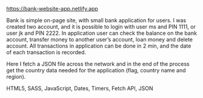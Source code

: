 https://bank-website-app.netlify.app

Bank is simple on-page site, with small bank application for users. I was created two account, and it is possible to login with user ms and PIN 1111, or user jk and PIN 2222.
In application user can check the balance on the bank account, transfer money to another user’s account, loan money and delete account.
All transactions in application can be done in 2 min, and the date of each transaction is recorded.

Here I fetch a JSON file across the network and in the end of the process get the country data needed for the application (flag, country name and region).

HTML5, SASS, JavaScript, 
Dates, Timers, Fetch API, JSON
